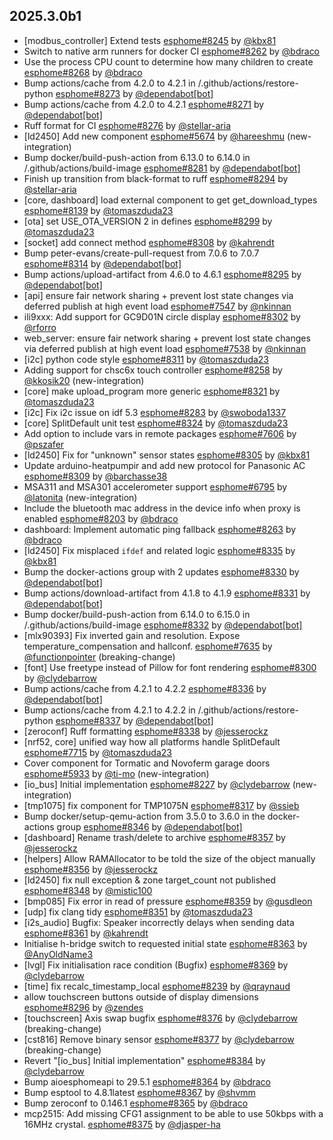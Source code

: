 ## 2025.3.0b1

- [modbus_controller] Extend tests [esphome#8245](https://github.com/esphome/esphome/pull/8245) by [@kbx81](https://github.com/kbx81)
- Switch to native arm runners for docker CI [esphome#8262](https://github.com/esphome/esphome/pull/8262) by [@bdraco](https://github.com/bdraco)
- Use the process CPU count to determine how many children to create [esphome#8268](https://github.com/esphome/esphome/pull/8268) by [@bdraco](https://github.com/bdraco)
- Bump actions/cache from 4.2.0 to 4.2.1 in /.github/actions/restore-python [esphome#8273](https://github.com/esphome/esphome/pull/8273) by [@dependabot[bot]](https://github.com/apps/dependabot)
- Bump actions/cache from 4.2.0 to 4.2.1 [esphome#8271](https://github.com/esphome/esphome/pull/8271) by [@dependabot[bot]](https://github.com/apps/dependabot)
- Ruff format for CI [esphome#8276](https://github.com/esphome/esphome/pull/8276) by [@stellar-aria](https://github.com/stellar-aria)
- [ld2450] Add new component [esphome#5674](https://github.com/esphome/esphome/pull/5674) by [@hareeshmu](https://github.com/hareeshmu) (new-integration)
- Bump docker/build-push-action from 6.13.0 to 6.14.0 in /.github/actions/build-image [esphome#8281](https://github.com/esphome/esphome/pull/8281) by [@dependabot[bot]](https://github.com/apps/dependabot)
- Finish up transition from black-format to ruff [esphome#8294](https://github.com/esphome/esphome/pull/8294) by [@stellar-aria](https://github.com/stellar-aria)
- [core, dashboard] load external component to get get_download_types [esphome#8139](https://github.com/esphome/esphome/pull/8139) by [@tomaszduda23](https://github.com/tomaszduda23)
- [ota] set USE_OTA_VERSION 2 in defines [esphome#8299](https://github.com/esphome/esphome/pull/8299) by [@tomaszduda23](https://github.com/tomaszduda23)
- [socket] add connect method [esphome#8308](https://github.com/esphome/esphome/pull/8308) by [@kahrendt](https://github.com/kahrendt)
- Bump peter-evans/create-pull-request from 7.0.6 to 7.0.7 [esphome#8314](https://github.com/esphome/esphome/pull/8314) by [@dependabot[bot]](https://github.com/apps/dependabot)
- Bump actions/upload-artifact from 4.6.0 to 4.6.1 [esphome#8295](https://github.com/esphome/esphome/pull/8295) by [@dependabot[bot]](https://github.com/apps/dependabot)
- [api] ensure fair network sharing + prevent lost state changes via deferred publish at high event load [esphome#7547](https://github.com/esphome/esphome/pull/7547) by [@nkinnan](https://github.com/nkinnan)
- ili9xxx: Add support for GC9D01N circle display [esphome#8302](https://github.com/esphome/esphome/pull/8302) by [@rforro](https://github.com/rforro)
- web_server: ensure fair network sharing + prevent lost state changes via deferred publish at high event load [esphome#7538](https://github.com/esphome/esphome/pull/7538) by [@nkinnan](https://github.com/nkinnan)
- [i2c] python code style [esphome#8311](https://github.com/esphome/esphome/pull/8311) by [@tomaszduda23](https://github.com/tomaszduda23)
- Adding support for chsc6x touch controller [esphome#8258](https://github.com/esphome/esphome/pull/8258) by [@kkosik20](https://github.com/kkosik20) (new-integration)
- [core] make upload_program more generic [esphome#8321](https://github.com/esphome/esphome/pull/8321) by [@tomaszduda23](https://github.com/tomaszduda23)
- [i2c] Fix i2c issue on idf 5.3 [esphome#8283](https://github.com/esphome/esphome/pull/8283) by [@swoboda1337](https://github.com/swoboda1337)
- [core] SplitDefault unit test [esphome#8324](https://github.com/esphome/esphome/pull/8324) by [@tomaszduda23](https://github.com/tomaszduda23)
- Add option to include vars in remote packages [esphome#7606](https://github.com/esphome/esphome/pull/7606) by [@pszafer](https://github.com/pszafer)
- [ld2450] Fix for "unknown" sensor states [esphome#8305](https://github.com/esphome/esphome/pull/8305) by [@kbx81](https://github.com/kbx81)
- Update arduino-heatpumpir and add new protocol for Panasonic AC [esphome#8309](https://github.com/esphome/esphome/pull/8309) by [@barchasse38](https://github.com/barchasse38)
- MSA311 and MSA301 accelerometer support [esphome#6795](https://github.com/esphome/esphome/pull/6795) by [@latonita](https://github.com/latonita) (new-integration)
- Include the bluetooth mac address in the device info when proxy is enabled [esphome#8203](https://github.com/esphome/esphome/pull/8203) by [@bdraco](https://github.com/bdraco)
- dashboard: Implement automatic ping fallback [esphome#8263](https://github.com/esphome/esphome/pull/8263) by [@bdraco](https://github.com/bdraco)
- [ld2450] Fix misplaced ``ifdef`` and related logic [esphome#8335](https://github.com/esphome/esphome/pull/8335) by [@kbx81](https://github.com/kbx81)
- Bump the docker-actions group with 2 updates [esphome#8330](https://github.com/esphome/esphome/pull/8330) by [@dependabot[bot]](https://github.com/apps/dependabot)
- Bump actions/download-artifact from 4.1.8 to 4.1.9 [esphome#8331](https://github.com/esphome/esphome/pull/8331) by [@dependabot[bot]](https://github.com/apps/dependabot)
- Bump docker/build-push-action from 6.14.0 to 6.15.0 in /.github/actions/build-image [esphome#8332](https://github.com/esphome/esphome/pull/8332) by [@dependabot[bot]](https://github.com/apps/dependabot)
- [mlx90393] Fix inverted gain and resolution. Expose temperature_compensation and hallconf. [esphome#7635](https://github.com/esphome/esphome/pull/7635) by [@functionpointer](https://github.com/functionpointer) (breaking-change)
- [font] Use freetype instead of Pillow for font rendering [esphome#8300](https://github.com/esphome/esphome/pull/8300) by [@clydebarrow](https://github.com/clydebarrow)
- Bump actions/cache from 4.2.1 to 4.2.2 [esphome#8336](https://github.com/esphome/esphome/pull/8336) by [@dependabot[bot]](https://github.com/apps/dependabot)
- Bump actions/cache from 4.2.1 to 4.2.2 in /.github/actions/restore-python [esphome#8337](https://github.com/esphome/esphome/pull/8337) by [@dependabot[bot]](https://github.com/apps/dependabot)
- [zeroconf] Ruff formatting [esphome#8338](https://github.com/esphome/esphome/pull/8338) by [@jesserockz](https://github.com/jesserockz)
- [nrf52, core] unified way how all platforms handle SplitDefault [esphome#7715](https://github.com/esphome/esphome/pull/7715) by [@tomaszduda23](https://github.com/tomaszduda23)
- Cover component for Tormatic and Novoferm garage doors [esphome#5933](https://github.com/esphome/esphome/pull/5933) by [@ti-mo](https://github.com/ti-mo) (new-integration)
- [io_bus] Initial implementation [esphome#8227](https://github.com/esphome/esphome/pull/8227) by [@clydebarrow](https://github.com/clydebarrow) (new-integration)
- [tmp1075] fix component for TMP1075N [esphome#8317](https://github.com/esphome/esphome/pull/8317) by [@ssieb](https://github.com/ssieb)
- Bump docker/setup-qemu-action from 3.5.0 to 3.6.0 in the docker-actions group [esphome#8346](https://github.com/esphome/esphome/pull/8346) by [@dependabot[bot]](https://github.com/apps/dependabot)
- [dashboard] Rename trash/delete to archive [esphome#8357](https://github.com/esphome/esphome/pull/8357) by [@jesserockz](https://github.com/jesserockz)
- [helpers] Allow RAMAllocator to be told the size of the object manually [esphome#8356](https://github.com/esphome/esphome/pull/8356) by [@jesserockz](https://github.com/jesserockz)
- [ld2450] fix null exception & zone target_count not published [esphome#8348](https://github.com/esphome/esphome/pull/8348) by [@mistic100](https://github.com/mistic100)
- [bmp085] Fix error in read of pressure [esphome#8359](https://github.com/esphome/esphome/pull/8359) by [@gusdleon](https://github.com/gusdleon)
- [udp] fix clang tidy [esphome#8351](https://github.com/esphome/esphome/pull/8351) by [@tomaszduda23](https://github.com/tomaszduda23)
- [i2s_audio] Bugfix: Speaker incorrectly delays when sending data [esphome#8361](https://github.com/esphome/esphome/pull/8361) by [@kahrendt](https://github.com/kahrendt)
- Initialise h-bridge switch to requested initial state [esphome#8363](https://github.com/esphome/esphome/pull/8363) by [@AnyOldName3](https://github.com/AnyOldName3)
- [lvgl] Fix initialisation race condition (Bugfix) [esphome#8369](https://github.com/esphome/esphome/pull/8369) by [@clydebarrow](https://github.com/clydebarrow)
- [time] fix recalc_timestamp_local [esphome#8239](https://github.com/esphome/esphome/pull/8239) by [@qraynaud](https://github.com/qraynaud)
- allow touchscreen buttons outside of display dimensions [esphome#8296](https://github.com/esphome/esphome/pull/8296) by [@zendes](https://github.com/zendes)
- [touchscreen] Axis swap bugfix [esphome#8376](https://github.com/esphome/esphome/pull/8376) by [@clydebarrow](https://github.com/clydebarrow) (breaking-change)
- [cst816] Remove binary sensor [esphome#8377](https://github.com/esphome/esphome/pull/8377) by [@clydebarrow](https://github.com/clydebarrow) (breaking-change)
- Revert "[io_bus] Initial implementation" [esphome#8384](https://github.com/esphome/esphome/pull/8384) by [@clydebarrow](https://github.com/clydebarrow)
- Bump aioesphomeapi to 29.5.1 [esphome#8364](https://github.com/esphome/esphome/pull/8364) by [@bdraco](https://github.com/bdraco)
- Bump esptool to 4.8.1latest [esphome#8367](https://github.com/esphome/esphome/pull/8367) by [@shvmm](https://github.com/shvmm)
- Bump zeroconf to 0.146.1 [esphome#8365](https://github.com/esphome/esphome/pull/8365) by [@bdraco](https://github.com/bdraco)
- mcp2515: Add missing CFG1 assignment to be able to use 50kbps with a 16MHz crystal. [esphome#8375](https://github.com/esphome/esphome/pull/8375) by [@djasper-ha](https://github.com/djasper-ha)

